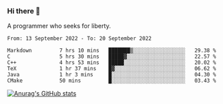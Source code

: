 ### Hi there 👋

<!--
**shejialuo/shejialuo** is a ✨ _special_ ✨ repository because its `README.md` (this file) appears on your GitHub profile.

Here are some ideas to get you started:

- 🔭 I’m currently working on ...
- 🌱 I’m currently learning ...
- 👯 I’m looking to collaborate on ...
- 🤔 I’m looking for help with ...
- 💬 Ask me about ...
- 📫 How to reach me: ...
- 😄 Pronouns: ...
- ⚡ Fun fact: ...
-->

A programmer who seeks for liberty.

<!--START_SECTION:waka-->

```text
From: 13 September 2022 - To: 20 September 2022

Markdown         7 hrs 10 mins   ███████▒░░░░░░░░░░░░░░░░░   29.38 %
C                5 hrs 30 mins   █████▓░░░░░░░░░░░░░░░░░░░   22.57 %
C++              4 hrs 53 mins   █████░░░░░░░░░░░░░░░░░░░░   20.02 %
TeX              1 hr 37 mins    █▓░░░░░░░░░░░░░░░░░░░░░░░   06.62 %
Java             1 hr 3 mins     █░░░░░░░░░░░░░░░░░░░░░░░░   04.30 %
CMake            50 mins         █░░░░░░░░░░░░░░░░░░░░░░░░   03.43 %
```

<!--END_SECTION:waka-->

[![Anurag's GitHub stats](https://github-readme-stats.vercel.app/api?username=shejialuo&show_icons=true&theme=dracula)](https://github.com/anuraghazra/github-readme-stats)
